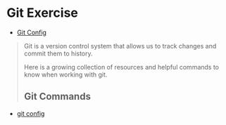 # Git Exercise
- [Git Config](./Commands/Config.md)
>Git is a version control system that allows us to track changes and commit them to history.
>
>Here is a growing collection of resources and helpful commands to know when working with git.
>## Git Commands
- [git config](./Commands/Config.md)